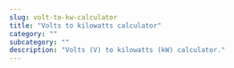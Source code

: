 ```yaml
---
slug: volt-to-kw-calculator
title: "Volts to kilowatts calculator"
category: ""
subcategory: ""
description: "Volts (V) to kilowatts (kW) calculator."
---
```


